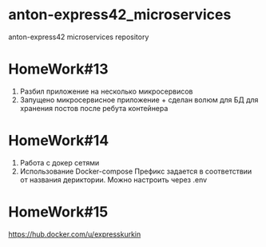 # anton-express42_microservices
anton-express42 microservices repository

# HomeWork#13
1) Разбил приложение на несколько микросервисов
2) Запущено микросервисное приложение + сделан волюм для БД для хранения постов после ребута контейнера


# HomeWork#14
1) Работа с докер сетями
2) Использование Docker-compose
Префикс задается в соответствии от названия дериктории. Можно настроить через .env

# HomeWork#15
https://hub.docker.com/u/expresskurkin
